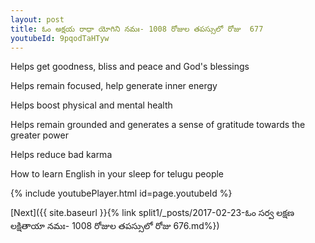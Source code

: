 ```yaml
---
layout: post
title: ఓం అక్షయ రాధా యోగిని నమః- 1008 రోజుల తపస్సులో రోజు  677
youtubeId: 9pqodTaHTyw
---
```

 
 
Helps get goodness, bliss and peace and God's blessings
 
Helps remain focused, help generate inner energy 
 
Helps boost physical and mental health 
 
Helps remain grounded and generates a sense of gratitude towards the greater power 
 
Helps reduce bad karma
 
How to learn English in your sleep for telugu people
 
 
 
 


{% include youtubePlayer.html id=page.youtubeId %}
 
[Next]({{ site.baseurl }}{% link split1/_posts/2017-02-23-ఓం సర్వ లక్షణ లక్షితాయా నమః- 1008 రోజుల తపస్సులో రోజు  676.md%})
 
